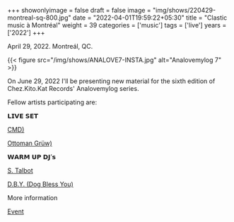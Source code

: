 +++
showonlyimage = false
draft = false
image = "img/shows/220429-montreal-sq-800.jpg"
date = "2022-04-01T19:59:22+05:30"
title = "Clastic music à Montréal"
weight = 39
categories = ['music']
tags = ['live']
years = ['2022']
+++

April 29, 2022. Montreál, QC.

<!--more-->

{{< figure src="/img/shows/ANALOVE7-INSTA.jpg" alt="Analovemylog 7" >}}
 

On June 29, 2022 I'll be presenting new material for the sixth edition of Chez.Kito.Kat Records' Analovemylog series.

Fellow artists participating are:

𝗟𝗜𝗩𝗘 𝗦𝗘𝗧

[CMD)](https://soundcloud.com/c-m-d)

[Ottoman Grüw)](https://soundcloud.com/mr-bios-1)


𝗪𝗔𝗥𝗠 𝗨𝗣 𝗗𝗝’𝘀

[S. Talbot](https://www.instagram.com/simm.tal/)

[D.B.Y. (Dog Bless You)](https://soundcloud.com/dog_bless_you)

More information

[Event](https://m.facebook.com/events/bar-la-shop/analove-my-log-techno-party-a-live-analog-night-cmd-vigliensoni-ottoman-gr%C3%BCw-dby/776354093340830/)




